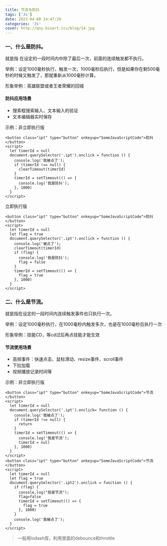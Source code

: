 ```yaml
---
title: 节流与防抖
tags: ['Js']
date: 2023-04-08 14:47:29
categories: 'Js'
cover: http://qny.bioart.icu/blog/14.jpg
---
```


### 一、什么是防抖。

就是指 在设定的一段时间内中除了最后一次，前面的连续触发都不执行。

举例：设定1000毫秒执行，触发一次，1000毫秒后执行，但是如果你在剩500毫秒的时候又触发了，那就重新从1000毫秒计算。

形象举例：英雄联盟或者王者荣耀的回城

#### 防抖应用场景

- 搜索框搜索输入、文本输入的验证
- 文本编辑器实时保存

示例：非立即执行版

```
<button class="ipt" type="button" onkeyup="SomeJavaScriptCode">防抖</button>
<script>
  let timerId = null
  document.querySelector('.ipt').onclick = function () {
    console.log('我被点了');
    if (timerId !== null) {
      clearTimeout(timerId)
    }
    timerId = setTimeout(() => {
      console.log('我是防抖');
    }, 1000)
  }
</script>
```

立即执行版

```
<button class="ipt" type="button" onkeyup="SomeJavaScriptCode">防抖</button>
<script>
  let timerId = null
  let flag = true
  document.querySelector('.ipt').onclick = function () {
    console.log('被点了');
    clearTimeout(timerId)
    if (flag) {
      console.log('我是防抖');
      flag = false
    }
    timerId = setTimeout(() => {
      flag = true
    }, 1000)
  }
</script>
```

### 二、什么是节流。

就是指在设定的一段时间内连续触发事件也只执行一次。

举例：设定1000毫秒执行，在1000毫秒内触发多次，也是在1000毫秒后执行一次

形象举例：技能CD，等cd过后再点技能才能生效

#### 节流使用场景

- 高频事件：快速点击、鼠标滑动、resize事件、scroll事件
- 下拉加载
- 视频播放记录时间等

示例：非立即执行版

```
<button class="ipt" type="button" onkeyup="SomeJavaScriptCode">节流</button>
<script>
  let timerId = null
  document.querySelector('.ipt').onclick= function () {
    console.log('我被点了');
    if (timerId !== null) {
      return
    }
    timerId = setTimeout(() => {
      console.log('我是节流');
      timerId = null
    }, 1000)
  }
</script>
<button class="ipt" type="button" onkeyup="SomeJavaScriptCode">节流</button>
<script>
  let timerId = null
  let flag = true
  document.querySelector('.ipt2').onclick = function () {
    if (flag) {
      console.log("我是节流");
      flag=false
      timerId = setTimeout(() => {
        flag = true
      }, 1000)
    }
    console.log('我被点了');
  }
</script>
```

> 一般用lodash库，利用里面的debounce和throttle